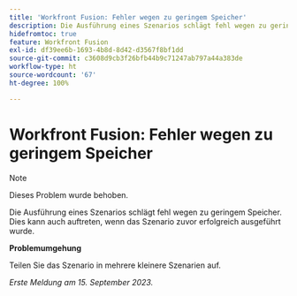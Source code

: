 ```yaml
---
title: 'Workfront Fusion: Fehler wegen zu geringem Speicher'
description: Die Ausführung eines Szenarios schlägt fehl wegen zu geringem Speicher. Dies kann auch auftreten, wenn das Szenario zuvor erfolgreich ausgeführt wurde.
hidefromtoc: true
feature: Workfront Fusion
exl-id: df39ee6b-1693-4b8d-8d42-d3567f8bf1dd
source-git-commit: c3608d9cb3f26bfb44b9c71247ab797a44a383de
workflow-type: ht
source-wordcount: '67'
ht-degree: 100%

---
```


# Workfront Fusion: Fehler wegen zu geringem Speicher

>[!NOTE]
>
>Dieses Problem wurde behoben.

Die Ausführung eines Szenarios schlägt fehl wegen zu geringem Speicher. Dies kann auch auftreten, wenn das Szenario zuvor erfolgreich ausgeführt wurde.

**Problemumgehung**

Teilen Sie das Szenario in mehrere kleinere Szenarien auf.

_Erste Meldung am 15. September 2023._

